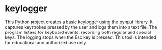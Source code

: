 # keylogger
This Python project creates a basic keylogger using the pynput library. It captures keystrokes pressed by the user and logs them into a text file. The program listens for keyboard events, recording both regular and special keys. The logging stops when the Esc key is pressed. This tool is intended for educational and authorized use only.
